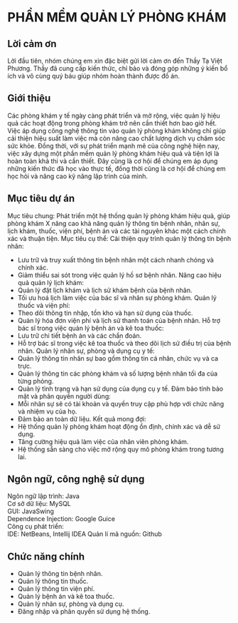 # PHẦN MỀM QUẢN LÝ PHÒNG KHÁM
## Lời cảm ơn
Lời đầu tiên, nhóm chúng em xin đặc biệt gửi lời cảm ơn đến Thầy Tạ Việt Phương. Thầy đã cung cấp kiến thức, chỉ bảo và đóng góp những ý kiến bổ ích và vô cùng quý báu giúp nhóm hoàn thành được đồ án.  
## Giới thiệu
Các phòng khám y tế ngày càng phát triển và mở rộng, việc quản lý hiệu quả các hoạt động trong phòng khám trở nên cần thiết hơn bao giờ hết. Việc áp dụng công nghệ thông tin vào quản lý phòng khám không chỉ giúp cải thiện hiệu suất làm việc mà còn nâng cao chất lượng dịch vụ chăm sóc sức khỏe. Đồng thời, với sự phát triển mạnh mẽ của công nghệ hiện nay, việc xây dựng một phần mềm quản lý phòng khám hiệu quả và tiện lợi là hoàn toàn khả thi và cần thiết. Đây cũng là cơ hội để chúng em áp dụng những kiến thức đã học vào thực tế, đồng thời cũng là cơ hội để chúng em học hỏi và nâng cao kỹ năng lập trình của mình.
## Mục tiêu dự án
Mục tiêu chung:
Phát triển một hệ thống quản lý phòng khám hiệu quả, giúp phòng khám X nâng cao khả năng quản lý thông tin bệnh nhân, nhân sự, lịch khám, thuốc, viện phí, bệnh án và các tài nguyên khác một cách chính xác và thuận tiện.
Mục tiêu cụ thể:
Cải thiện quy trình quản lý thông tin bệnh nhân:
-	Lưu trữ và truy xuất thông tin bệnh nhân một cách nhanh chóng và chính xác.
-	Giảm thiểu sai sót trong việc quản lý hồ sơ bệnh nhân.
     Nâng cao hiệu quả quản lý lịch khám:
-	Quản lý đặt lịch khám và lịch sử khám bệnh của bệnh nhân.
-	Tối ưu hoá lịch làm việc của bác sĩ và nhân sự phòng khám.
     Quản lý thuốc và viện phí:
-	Theo dõi thông tin nhập, tồn kho và hạn sử dụng của thuốc.
-	Quản lý hóa đơn viện phí và lịch sử thanh toán của bệnh nhân.
     Hỗ trợ bác sĩ trong việc quản lý bệnh án và kê toa thuốc:
-	Lưu trữ chi tiết bệnh án và các chẩn đoán.
-	Hỗ trợ bác sĩ trong việc kê toa thuốc và theo dõi lịch sử điều trị của bệnh nhân.
     Quản lý nhân sự, phòng và dụng cụ y tế:
-	Quản lý thông tin nhân sự bao gồm thông tin cá nhân, chức vụ và ca trực.
-	Quản lý thông tin các phòng khám và số lượng bệnh nhân tối đa của từng phòng.
-	Quản lý tình trạng và hạn sử dụng của dụng cụ y tế.
     Đảm bảo tính bảo mật và phân quyền người dùng:
-	Mỗi nhân sự sẽ có tài khoản và quyền truy cập phù hợp với chức năng và nhiệm vụ của họ.
-	Đảm bảo an toàn dữ liệu.
     Kết quả mong đợi:
-	Hệ thống quản lý phòng khám hoạt động ổn định, chính xác và dễ sử dụng.
-	Tăng cường hiệu quả làm việc của nhân viên phòng khám.
-	Hệ thống sẵn sàng cho việc mở rộng quy mô phòng khám trong tương lai.
## Ngôn ngữ, công nghệ sử dụng
Ngôn ngữ lập trình: Java  
Cơ sở dữ liệu: MySQL  
GUI: JavaSwing  
Dependence Injection: Google Guice  
Công cụ phát triển:  
IDE: NetBeans, Intellij IDEA
Quản lí mã nguồn: Github
## Chức năng chính
- Quản lý thông tin bệnh nhân.
- Quản lý thông tin thuốc.
- Quản lý thông tin viện phí.
- Quản lý bệnh án và kê toa thuốc.
- Quản lý nhân sự, phòng và dụng cụ.
- Đăng nhập và phân quyền sử dụng hệ thống.